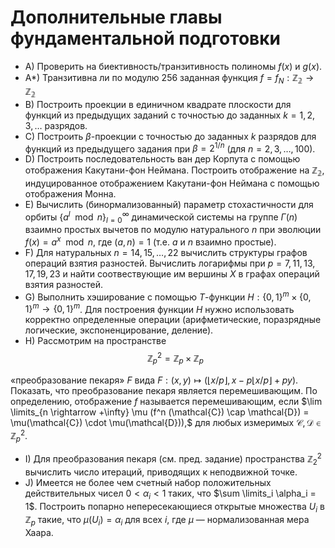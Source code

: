 # Дополнительные главы фундаментальной подготовки

* A) Проверить на биективность/транзитивность полиномы $f(x)$ и $g(x)$.
* A*) Транзитивна ли по модулю 256 заданная функция $f = f_N : \mathbb{Z_2} \to \mathbb{Z_2}$
* B) Построить проекции в единичном квадрате плоскости для функций из предыдущих заданий с точностью до заданных $k = 1, 2, 3, \dots$ разрядов.
* C) Построить $\beta$-проекции с точностью до заданных $k$ разрядов для функций из предыдущего задания при $\beta = 2^{1/n}$ (для $n = 2, 3, \dots , 100$).
* D) Построить последовательность ван дер Корпута с помощью отображения Какутани-фон Неймана. Построить отображение на $\mathbb{Z_2},$ индуцированное отображением Какутани-фон Неймана с помощью отображения Монна.
* E) Вычислить (бинормализованный) параметр стохастичности для орбиты $\{a^l \mod n\}_{l=0}^\infty$ динамической системы на группе $\Gamma(n)$ взаимно простых вычетов по модулю натурального $n$ при эволюции $f(x) = a^x \mod n$, где $(a, n) = 1$ (т.е. $a$ и $n$ взаимно простые).
* F) Для натуральных $n = 14, 15, \dots, 22$ вычислить структуры графов операций взятия разностей. Вычислить логарифмы при $p = 7, 11, 13, 17, 19, 23$ и найти соотвествующие им вершины $X$ в графах операций взятия разностей.
* G) Выполнить хэширование с помощью $T$-функции $H : \{0, 1\}^m \times \{0, 1\}^m \rightarrow \{0, 1\}^m$. Для построения функции $H$ нужно использовать корректно определенные операции (арифметические, поразрядные логические, экспоненцирование, деление).
* H) Рассмотрим на пространстве $$\mathbb{Z}^2_p = \mathbb{Z}_p \times \mathbb{Z}_p$$ 

«преобразование пекаря» $F$ вида $F : (x, y) \mapsto (\lfloor x / p \rfloor, x − p\lfloor x / p\rfloor + py)$. Показать, что преобразование пекаря является перемешивающим. По определению, отображение $f$ называется перемешивающим, если $\lim \limits_{n \rightarrow +\infty} \mu (f^n (\mathcal{C}) \cap \mathcal{D}) = \mu(\mathcal{C}) \cdot \mu(\mathcal{D})),$ для любых измеримых $\mathcal{C}, \mathcal{D} \in \mathbb{Z}^2_p.$
* I) Для преобразования пекаря (см. пред. задание) пространства $\mathbb{Z}^2_2$ вычислить число итераций, приводящих к неподвижной точке.
* J) Имеется не более чем счетный набор положительных действительных чисел $0 < \alpha_i < 1$ таких, что $\sum \limits_i \alpha_i = 1$. Построить попарно непересекающиеся открытые множества $U_i$ в $\mathbb{Z}_p$ такие, что $\mu(U_i) = \alpha_i$ для всех $i$, где $\mu$ — нормализованная мера Хаара.
